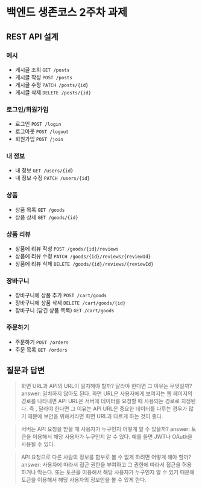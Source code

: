 # 백엔드 생존코스 2주차 과제

## REST API 설계

### 예시

- 게시글 조회 `GET /posts`
- 게시글 작성 `POST /posts`
- 게시글 수정 `PATCH /posts/{id}`
- 게시글 삭제 `DELETE /posts/{id}`

### 로그인/회원가입

- 로그인 `POST /login`
- 로그아웃 `POST /logout`
- 회원가입 `POST /join`

### 내 정보

- 내 정보 `GET /users/{id}`
- 내 정보 수정 `PATCH /users/{id}`

### 상품

- 상품 목록 `GET /goods`
- 상품 상세 `GET /goods/{id}`

### 상품 리뷰

- 상품에 리뷰 작성 `POST /goods/{id}/reviews`
- 상품에 리뷰 수정 `PATCH /goods/{id}/reviews/{reviewId}`
- 상품에 리뷰 삭제 `DELETE /goods/{id}/reviews/{reviewId}`

### 장바구니

- 장바구니에 상품 추가 `POST /cart/goods`
- 장바구니에 상품 삭제 `DELETE /cart/goods/{id}`
- 장바구니 (담긴 상품 목록) `GET /cart/goods`

### 주문하기

- 주문하기 `POST /orders`
- 주문 목록 `GET /orders`

## 질문과 답변

> 화면 URL과 API의 URL이 일치해야 할까? 달라야 한다면 그 이유는 무엇일까?
answer: 일치하지 않아도 된다. 화면 URL은 사용자에게 보여지는 웹 페이지의 경로를 나타내면 API URL은 서버에 데이터를 요청할 때 사용되는 경로로 지정된다.
        즉 , 달라야 한다면 그 이유는 API URL은 중요한 데이터를 다루는 경우가 많기 때문에 보안을 위해서라면 화면 URL과 다르게 하는 것이 좋다.

> 서버는 API 요청을 받을 때 사용자가 누구인지 어떻게 알 수 있을까?
answer: 토큰을 이용해서 해당 사용자가 누구인지 알 수 있다. 예를 들면 JWT나 OAuth을 사용될 수 있다.

> API 요청으로 다른 사람의 정보를 함부로 볼 수 없게 하려면 어떻게 해야 할까?
answer: 사용자에 따라서 접근 권한을 부여하고 그 권한에 따라서 접근을 허용하거나 막는다. 
        또는 토큰을 이용해서 해당 사용자가 누구인지 알 수 있기 때문에 토큰을 이용해서 해당 사용자의 정보만을 볼 수 있게 한다.
